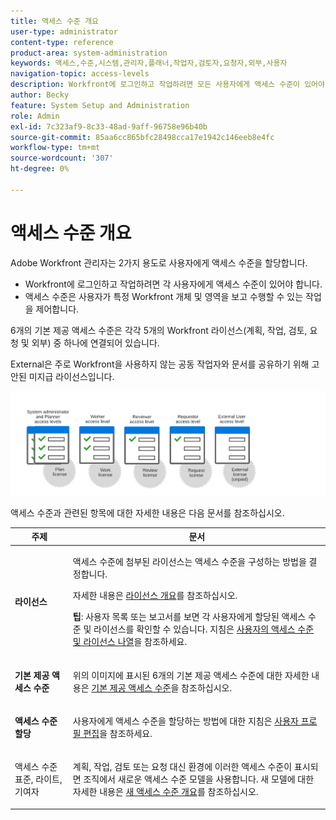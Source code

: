 ```yaml
---
title: 액세스 수준 개요
user-type: administrator
content-type: reference
product-area: system-administration
keywords: 액세스,수준,시스템,관리자,플래너,작업자,검토자,요청자,외부,사용자
navigation-topic: access-levels
description: Workfront에 로그인하고 작업하려면 모든 사용자에게 액세스 수준이 있어야 합니다. 액세스 수준을 사용하여 사용자가 특정 Workfront 개체 및 영역을 보고 수행할 수 있는 작업을 제어합니다. 내장된 6개의 액세스 수준은 각각 계획, 작업, 검토, 요청 및 외부라는 5개의 Workfront 라이선스 중 하나에 연결되어 있습니다.
author: Becky
feature: System Setup and Administration
role: Admin
exl-id: 7c323af9-8c33-48ad-9aff-96758e96b40b
source-git-commit: 85aa6cc865bfc28498cca17e1942c146eeb8e4fc
workflow-type: tm+mt
source-wordcount: '307'
ht-degree: 0%

---
```


# 액세스 수준 개요

<!-- Audited: 12/2023 -->

Adobe Workfront 관리자는 2가지 용도로 사용자에게 액세스 수준을 할당합니다.

* Workfront에 로그인하고 작업하려면 각 사용자에게 액세스 수준이 있어야 합니다.
* 액세스 수준은 사용자가 특정 Workfront 개체 및 영역을 보고 수행할 수 있는 작업을 제어합니다.

6개의 기본 제공 액세스 수준은 각각 5개의 Workfront 라이선스(계획, 작업, 검토, 요청 및 외부) 중 하나에 연결되어 있습니다.

External은 주로 Workfront을 사용하지 않는 공동 작업자와 문서를 공유하기 위해 고안된 미지급 라이선스입니다.

![기존 액세스 수준 및 라이선스](assets/access-levels-and-licenses-old.png)

액세스 수준과 관련된 항목에 대한 자세한 내용은 다음 문서를 참조하십시오.

<table style="table-layout:auto"> 
 <col> 
 <col> 
 <thead> 
  <tr> 
   <th>주제</th> 
   <th>문서</th> 
  </tr> 
 </thead> 
 <tbody> 
  <tr> 
   <td><p><strong>라이선스</strong></p></td> 
   <td> <p>액세스 수준에 첨부된 라이선스는 액세스 수준을 구성하는 방법을 결정합니다.</p> <p>자세한 내용은 <a href="../../../administration-and-setup/add-users/access-levels-and-object-permissions/wf-licenses.md" class="MCXref xref">라이선스 개요</a>를 참조하십시오.</p> <p><strong>팁</strong>: 사용자 목록 또는 보고서를 보면 각 사용자에게 할당된 액세스 수준 및 라이선스를 확인할 수 있습니다. 지침은 <a href="../../../administration-and-setup/add-users/access-levels-and-object-permissions/list-access-levels-and-licenses-for-your-users.md" class="MCXref xref">사용자의 액세스 수준 및 라이선스 나열</a>을 참조하세요.</p> </td> 
  </tr> 
  <tr> 
   <td><strong>기본 제공 액세스 수준</strong></td> 
   <td> <p>위의 이미지에 표시된 6개의 기본 제공 액세스 수준에 대한 자세한 내용은 <a href="../../../administration-and-setup/add-users/access-levels-and-object-permissions/default-access-levels-in-workfront.md" class="MCXref xref">기본 제공 액세스 수준</a>을 참조하십시오.</p> </td> 
  </tr> 
  <tr> 
   <td><strong>액세스 수준 할당</strong></td> 
   <td> <p>사용자에게 액세스 수준을 할당하는 방법에 대한 지침은 <a href="../../../administration-and-setup/add-users/create-and-manage-users/edit-a-users-profile.md" class="MCXref xref">사용자 프로필 편집</a>을 참조하세요.</p> </td> 
  </tr> 
  <tr> 
   <td>액세스 수준 표준, 라이트, 기여자</td> 
   <td> <p>계획, 작업, 검토 또는 요청 대신 환경에 이러한 액세스 수준이 표시되면 조직에서 새로운 액세스 수준 모델을 사용합니다. 새 모델에 대한 자세한 내용은 <a href="../../../administration-and-setup/add-users/how-access-levels-work/access-level-overview.md" class="MCXref xref">새 액세스 수준 개요</a>를 참조하십시오.</p> </td> 
  </tr> 
  <!--
  <tr> 
   <td>Access levels and proofing</td> 
   <td> <p>Your users' access levels can affect proofing for each permission profile. For more information, see the section in the article .</p> </td> 
  </tr> 
  -->
 </tbody> 
</table>
